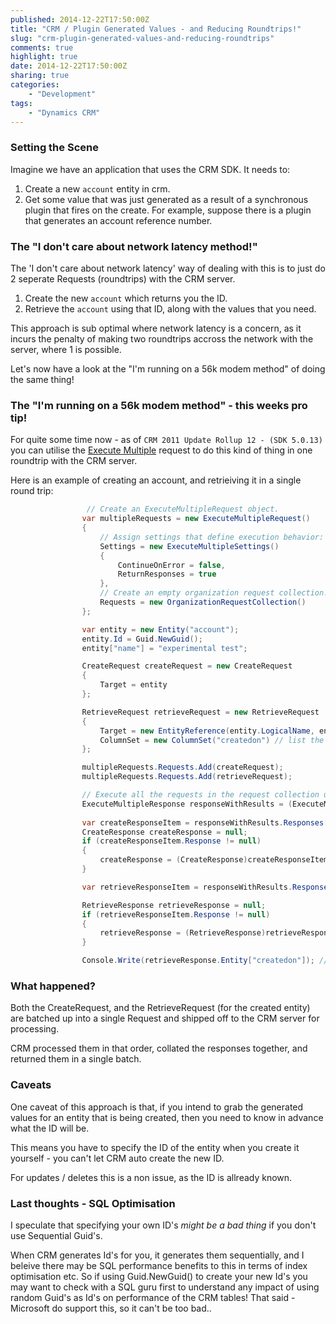 ```yaml
---
published: 2014-12-22T17:50:00Z
title: "CRM / Plugin Generated Values - and Reducing Roundtrips!"
slug: "crm-plugin-generated-values-and-reducing-roundtrips"
comments: true
highlight: true
date: 2014-12-22T17:50:00Z
sharing: true
categories: 
    - "Development"
tags: 
    - "Dynamics CRM"    
---
```


### Setting the Scene
Imagine we have an application that uses the CRM SDK. It needs to:

1. Create a new `account` entity in crm.
2. Get some value that was just generated as a result of a synchronous plugin that fires on the create. For example, suppose there is a plugin that generates an account reference number.

### The "I don't care about network latency method!"
The 'I don't care about network latency' way of dealing with this is to just do 2 seperate Requests (roundtrips) with the CRM server.

1. Create the new `account` which returns you the ID.
2. Retrieve the `account` using that ID, along with the values that you need.

This approach is sub optimal where network latency is a concern, as it incurs the penalty of making two roundtrips accross the network with the server, where 1 is possible.

Let's now have a look at the "I'm running on a 56k modem method" of doing the same thing!
<!--more-->

### The "I'm running on a 56k modem method" - this weeks pro tip!
For quite some time now - as of `CRM 2011 Update Rollup 12 - (SDK 5.0.13)` you can utilise the [Execute Multiple](http://msdn.microsoft.com/en-gb/library/jj863604.aspx) request to do this kind of thing in one roundtrip with the CRM server.

Here is an example of creating an account, and retrieiving it in a single round trip:

```csharp
 				 // Create an ExecuteMultipleRequest object.
                var multipleRequests = new ExecuteMultipleRequest()
                {
                    // Assign settings that define execution behavior: continue on error, return responses. 
                    Settings = new ExecuteMultipleSettings()
                    {
                        ContinueOnError = false,
                        ReturnResponses = true
                    },
                    // Create an empty organization request collection.
                    Requests = new OrganizationRequestCollection()
                };

                var entity = new Entity("account");
                entity.Id = Guid.NewGuid();
                entity["name"] = "experimental test";

                CreateRequest createRequest = new CreateRequest
                {
                    Target = entity
                };

                RetrieveRequest retrieveRequest = new RetrieveRequest
                {
                    Target = new EntityReference(entity.LogicalName, entity.Id),
                    ColumnSet = new ColumnSet("createdon") // list the fields that you want here
                };

                multipleRequests.Requests.Add(createRequest);
                multipleRequests.Requests.Add(retrieveRequest);

                // Execute all the requests in the request collection using a single web method call.
                ExecuteMultipleResponse responseWithResults = (ExecuteMultipleResponse)orgService.Execute(multipleRequests);
                             
                var createResponseItem = responseWithResults.Responses[0];
                CreateResponse createResponse = null;
                if (createResponseItem.Response != null)
                {
                    createResponse = (CreateResponse)createResponseItem.Response;
                }

                var retrieveResponseItem = responseWithResults.Responses[1];

                RetrieveResponse retrieveResponse = null;
                if (retrieveResponseItem.Response != null)
                {
                    retrieveResponse = (RetrieveResponse)retrieveResponseItem.Response;
                }

                Console.Write(retrieveResponse.Entity["createdon"]); // yup - we got the value we needed!

```

### What happened?
Both the CreateRequest, and the RetrieveRequest (for the created entity) are batched up into a single Request and shipped off to the CRM server for processing.

CRM processed them in that order, collated the responses together, and returned them in a single batch.

### Caveats
One caveat of this approach is that, if you intend to grab the generated values for an entity that is being created, then you need to know in advance what the ID will be.

This means you have to specify the ID of the entity when you create it yourself - you can't let CRM auto create the new ID. 

For updates / deletes this is a non issue, as the ID is allready known.

### Last thoughts - SQL Optimisation
I speculate that specifying your own ID's _might be a bad thing_ if you don't use Sequential Guid's.

When CRM generates Id's for you, it generates them sequentially, and I beleive there may be SQL performance benefits to this in terms of index optimisation etc. So if using Guid.NewGuid() to create your new Id's you may want to check with a SQL guru first to understand any impact of using random Guid's as Id's on performance of the CRM tables! That said - Microsoft do support this, so it can't be too bad..